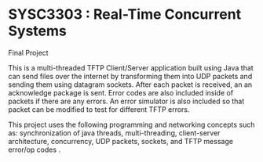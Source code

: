 # SYSC3303 : Real-Time Concurrent Systems

Final Project 

This is a multi-threaded TFTP Client/Server application built using Java that can send files over the internet by transforming them into UDP packets and sending them using datagram sockets. After each packet is received, an an acknowledge package is sent. Error codes are also included inside of packets if there are any errors. An error simulator is also included so that packet can be modified to test for different TFTP errors.

This project uses the following programming and networking concepts such as: synchronization of java threads, multi-threading, client-server architecture, concurrency, UDP packets, sockets, and TFTP message error/op codes .
